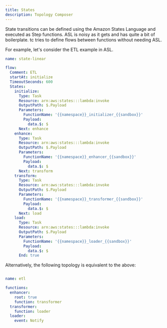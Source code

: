 ```yaml
---
title: States
description: Topology Composer
---
```


State transitions can be defined using the Amazon States Language and executed as Step functions. ASL is noisy as it gets and has quite a bit of boilerplate. tc tries to define flows between functions without needing ASL.

For example, let's consider the ETL example in ASL.


```yaml
name: state-linear

flow:
  Comment: ETL
  startAt: initialize
  TimeoutSeconds: 600
  States:
    initialize:
      Type: Task
      Resource: arn:aws:states:::lambda:invoke
      OutputPath: $.Payload
      Parameters:
        FunctionName: '{{namespace}}_initializer_{{sandbox}}'
        Payload:
          data.$: $
      Next: enhance
    enhance:
      Type: Task
      Resource: arn:aws:states:::lambda:invoke
      OutputPath: $.Payload
      Parameters:
        FunctionName: '{{namespace}}_enhancer_{{sandbox}}'
        Payload:
          data.$: $
      Next: transform
    transform:
      Type: Task
      Resource: arn:aws:states:::lambda:invoke
      OutputPath: $.Payload
      Parameters:
        FunctionName: '{{namespace}}_transformer_{{sandbox}}'
        Payload:
          data.$: $
      Next: load
    load:
      Type: Task
      Resource: arn:aws:states:::lambda:invoke
      OutputPath: $.Payload
      Parameters:
        FunctionName: '{{namespace}}_loader_{{sandbox}}'
        Payload:
          data.$: $
      End: true
```

Alternatively, the following topology is equivalent to the above:

```yaml

name: etl

functions:
  enhancer:
    root: true
    function: transformer
  transformer:
    function: loader
  loader:
    event: Notify

```
